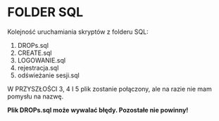 # FOLDER SQL
Kolejność uruchamiania skryptów z folderu SQL:
1. DROPs.sql
2. CREATE.sql
3. LOGOWANIE.sql
4. rejestracja.sql
5. odświeżanie sesji.sql

W PRZYSZŁOŚCI 3, 4 I 5 plik zostanie połączony, ale na razie nie mam pomysłu na nazwę. 

**Plik DROPs.sql może wywalać błędy. Pozostałe nie powinny!**
